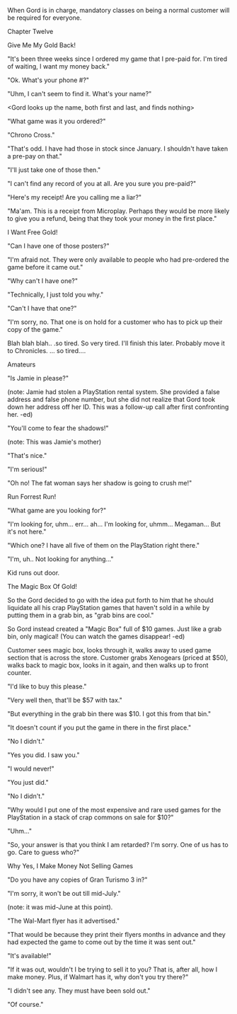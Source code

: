 
 

 

 

 

 

 

 

 

 

 




When Gord is in charge, mandatory classes on being a normal customer will be required for everyone.













Chapter Twelve


Give Me My Gold Back!

"It's been three weeks since I ordered my game that I pre-paid for.  I'm tired of waiting, I want my money back."

"Ok.  What's your phone #?"

<Gord looks up the phone number in the pre-sales and pre-pays>

"Uhm, I can't seem to find it.  What's your name?"

<Gord looks up the name, both first and last, and finds nothing>

"What game was it you ordered?"

"Chrono Cross."

"That's odd.  I have had those in stock since January.  I shouldn't have taken a pre-pay on that."

"I'll just take one of those then."

"I can't find any record of you at all.  Are you sure you pre-paid?"

"Here's my receipt!  Are you calling me a liar?"

<Dramatic pause>

"Ma'am.  This is a receipt from Microplay.  Perhaps they would be more likely to give you a refund, being that they took your money in the first place."


I Want Free Gold!

"Can I have one of those posters?"

"I'm afraid not.  They were only available to people who had pre-ordered the game before it came out."

"Why can't I have one?"

"Technically, I just told you why."

"Can't I have that one?"

"I'm sorry, no.  That one is on hold for a customer who has to pick up their copy of the game."

Blah blah blah.. .so tired.  So very tired.  I'll finish this later.  Probably move it to Chronicles.  … so tired….

Amateurs

<Ring>

"Is Jamie in please?"

(note: Jamie had stolen a PlayStation rental system.  She provided a false address and false phone number, but she did not realize that Gord took down her address off her ID. This was a follow-up call after first confronting her. -ed)

"You'll come to fear the shadows!"

(note: This was Jamie's mother)

"That's nice."

"I'm serious!"

"Oh no!  The fat woman says her shadow is going to crush me!"

<click>


Run Forrest Run!

"What game are you looking for?"

"I'm looking for, uhm… err… ah… I'm looking for, uhmm… Megaman…  But it's not here."

"Which one?  I have all five of them on the PlayStation right there."

"I'm, uh.. Not looking for anything…"

Kid runs out door.

The Magic Box Of Gold!

So the Gord decided to go with the idea put forth to him that he should liquidate all his crap PlayStation games that haven't sold in a while by putting them in a grab bin, as "grab bins are cool."

So Gord instead created a "Magic Box" full of $10 games.  Just like a grab bin, only magical! (You can watch the games disappear! -ed)

Customer sees magic box, looks through it, walks away to used game section that is across the store.  Customer grabs Xenogears (priced at $50), walks back to magic box, looks in it again, and then walks up to front counter.

"I'd like to buy this please."

"Very well then, that'll be $57 with tax."

"But everything in the grab bin there was $10.  I got this from that bin."

"It doesn't count if you put the game in there in the first place."

<dramatic pause>

"No I didn't."

"Yes you did.  I saw you."

"I would never!"

"You just did."

"No I didn't."

"Why would I put one of the most expensive and rare used games for the PlayStation in a stack of crap commons on sale for $10?"

"Uhm…"

"So, your answer is that you think I am retarded?  I'm sorry.  One of us has to go.  Care to guess who?"

 

Why Yes, I Make Money Not Selling Games

"Do you have any copies of Gran Turismo 3 in?"

"I'm sorry, it won't be out till mid-July."

(note: it was mid-June at this point).

"The Wal-Mart flyer has it advertised."

"That would be because they print their flyers months in advance and they had expected the game to come out by the time it was sent out."

"It's available!"

"If it was out, wouldn't I be trying to sell it to you?  That is, after all, how I make money.  Plus, if Walmart has it, why don't you try there?"

"I didn't see any.  They must have been sold out."

"Of course."

 
 